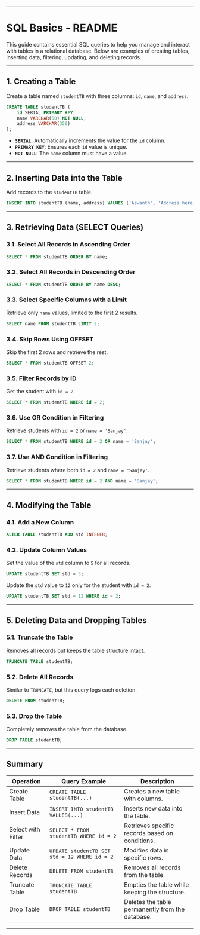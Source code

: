 
---

# SQL Basics - README  

This guide contains essential SQL queries to help you manage and interact with tables in a relational database. Below are examples of creating tables, inserting data, filtering, updating, and deleting records.

---

## 1. **Creating a Table**  
Create a table named `studentTB` with three columns: `id`, `name`, and `address`.  
```sql
CREATE TABLE studentTB (
    id SERIAL PRIMARY KEY,  
    name VARCHAR(50) NOT NULL,  
    address VARCHAR(350)
);
```
- **`SERIAL`**: Automatically increments the value for the `id` column.  
- **`PRIMARY KEY`**: Ensures each `id` value is unique.  
- **`NOT NULL`**: The `name` column must have a value.

---

## 2. **Inserting Data into the Table**  
Add records to the `studentTB` table.  
```sql
INSERT INTO studentTB (name, address) VALUES ('Aswanth', 'Address here');
```

---

## 3. **Retrieving Data (SELECT Queries)**  

### 3.1. Select All Records in Ascending Order  
```sql
SELECT * FROM studentTB ORDER BY name;
```

### 3.2. Select All Records in Descending Order  
```sql
SELECT * FROM studentTB ORDER BY name DESC;
```

### 3.3. Select Specific Columns with a Limit  
Retrieve only `name` values, limited to the first 2 results.  
```sql
SELECT name FROM studentTB LIMIT 2;
```

### 3.4. Skip Rows Using OFFSET  
Skip the first 2 rows and retrieve the rest.  
```sql
SELECT * FROM studentTB OFFSET 2;
```

### 3.5. Filter Records by ID  
Get the student with `id = 2`.  
```sql
SELECT * FROM studentTB WHERE id = 2;
```

### 3.6. Use OR Condition in Filtering  
Retrieve students with `id = 2` or `name = 'Sanjay'`.  
```sql
SELECT * FROM studentTB WHERE id = 2 OR name = 'Sanjay';
```

### 3.7. Use AND Condition in Filtering  
Retrieve students where both `id = 2` and `name = 'Sanjay'`.  
```sql
SELECT * FROM studentTB WHERE id = 2 AND name = 'Sanjay';
```

---

## 4. **Modifying the Table**  

### 4.1. Add a New Column  
```sql
ALTER TABLE studentTB ADD std INTEGER;
```

### 4.2. Update Column Values  
Set the value of the `std` column to `5` for all records.  
```sql
UPDATE studentTB SET std = 5;
```

Update the `std` value to `12` only for the student with `id = 2`.  
```sql
UPDATE studentTB SET std = 12 WHERE id = 2;
```

---

## 5. **Deleting Data and Dropping Tables**  

### 5.1. Truncate the Table  
Removes all records but keeps the table structure intact.  
```sql
TRUNCATE TABLE studentTB;
```

### 5.2. Delete All Records  
Similar to `TRUNCATE`, but this query logs each deletion.  
```sql
DELETE FROM studentTB;
```

### 5.3. Drop the Table  
Completely removes the table from the database.  
```sql
DROP TABLE studentTB;
```

---

## Summary  

| **Operation**         | **Query Example**                                 | **Description**                                          |
|-----------------------|---------------------------------------------------|----------------------------------------------------------|
| Create Table          | `CREATE TABLE studentTB(...)`                     | Creates a new table with columns.                        |
| Insert Data           | `INSERT INTO studentTB VALUES(...)`               | Inserts new data into the table.                         |
| Select with Filter    | `SELECT * FROM studentTB WHERE id = 2`            | Retrieves specific records based on conditions.          |
| Update Data           | `UPDATE studentTB SET std = 12 WHERE id = 2`      | Modifies data in specific rows.                          |
| Delete Records        | `DELETE FROM studentTB`                           | Removes all records from the table.                      |
| Truncate Table        | `TRUNCATE TABLE studentTB`                        | Empties the table while keeping the structure.           |
| Drop Table            | `DROP TABLE studentTB`                            | Deletes the table permanently from the database.         |

---


